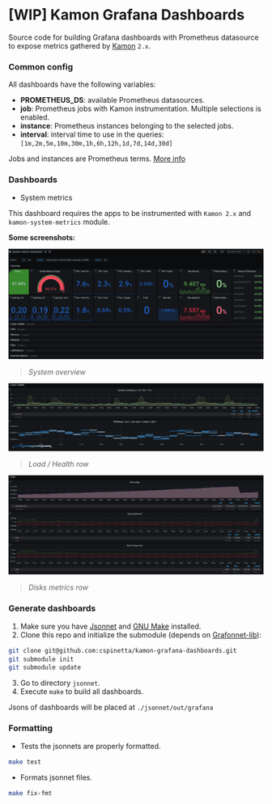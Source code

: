 # [WIP] Kamon Grafana Dashboards
Source code for building Grafana dashboards with Prometheus datasource to expose
metrics gathered by [Kamon] `2.x`.

### Common config

All dashboards have the following variables:
* **PROMETHEUS_DS**: available Prometheus datasources.
* **job**: Prometheus jobs with Kamon instrumentation. Multiple selections is enabled.
* **instance**: Prometheus instances belonging to the selected jobs.
* **interval**: interval time to use in the queries: `[1m,2m,5m,10m,30m,1h,6h,12h,1d,7d,14d,30d]`

Jobs and instances are Prometheus terms. [More info](https://prometheus.io/docs/concepts/jobs_instances/#jobs-and-instances)

### Dashboards

* System metrics

This dashboard requires the apps to be instrumented with `Kamon 2.x` and `kamon-system-metrics` module.

**Some screenshots:**

![dash-system-overview](assets/system-metrics-dash_overview.png)
> *System overview*

![dash-system-disk](assets/system-metrics-dash_health.png)
> *Load / Health row*

![dash-system-disk](assets/system-metrics-dash_disks.png)
> *Disks metrics row*

### Generate dashboards

1. Make sure you have [Jsonnet] and [GNU Make] installed.
2. Clone this repo and initialize the submodule (depends on [Grafonnet-lib]):
```bash
git clone git@github.com:cspinetta/kamon-grafana-dashboards.git
git submodule init
git submodule update
```
3. Go to directory `jsonnet`.
4. Execute `make` to build all dashboards.

Jsons of dashboards will be placed at `./jsonnet/out/grafana`

### Formatting

* Tests the jsonnets are properly formatted.
```bash
make test
```

* Formats jsonnet files.
```bash
make fix-fmt
```

[Kamon]: https://kamon.io/
[Jsonnet]: https://jsonnet.org/
[GNU Make]: https://www.gnu.org/software/make/
[Grafonnet-lib]: https://github.com/grafana/grafonnet-lib
